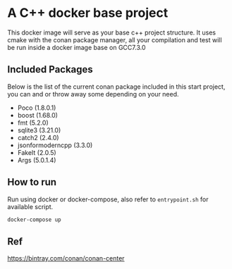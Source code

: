 # A C++ docker base project
This docker image will serve as your base c++ project structure.
It uses cmake with the conan package manager, all your compilation and test will be run inside a docker image base on GCC7.3.0  

## Included Packages
Below is the list of the current conan package included in this start project, you can and or throw away some depending on your need.

- Poco (1.8.0.1)
- boost (1.68.0)
- fmt (5.2.0)
- sqlite3 (3.21.0)
- catch2 (2.4.0)
- jsonformoderncpp (3.3.0)
- FakeIt (2.0.5)
- Args (5.0.1.4) 

## How to run
Run using docker or docker-compose, also refer to `entrypoint.sh` for available script.
```bash
docker-compose up 
```



## Ref

https://bintray.com/conan/conan-center
